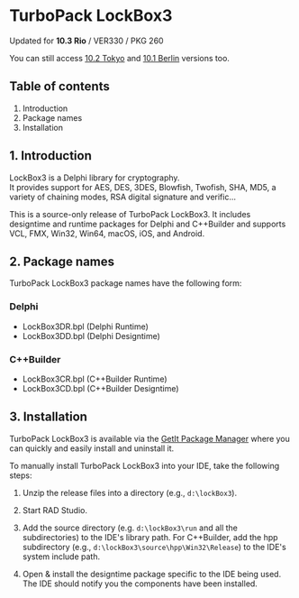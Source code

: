# TurboPack LockBox3

Updated for **10.3 Rio** / VER330 / PKG 260

You can still access [10.2 Tokyo](https://github.com/TurboPack/LockBox3/releases/tag/102Tokyo) and [10.1 Berlin](https://github.com/TurboPack/LockBox3/releases/tag/101Berlin) versions too.

## Table of contents

1.  Introduction
2.  Package names
3.  Installation

## 1. Introduction

LockBox3 is a Delphi library for cryptography.  
It provides support for AES, DES, 3DES, Blowfish, Twofish, SHA, MD5, a variety 
of chaining modes, RSA digital signature and verific...

This is a source-only release of TurboPack LockBox3. It includes
designtime and runtime packages for Delphi and C++Builder and supports 
VCL, FMX, Win32, Win64, macOS, iOS, and Android.

## 2. Package names

TurboPack LockBox3 package names have the following form:

### Delphi
* LockBox3DR.bpl (Delphi Runtime)
* LockBox3DD.bpl (Delphi Designtime)

### C++Builder
* LockBox3CR.bpl (C++Builder Runtime)
* LockBox3CD.bpl (C++Builder Designtime)

## 3. Installation

TurboPack LockBox3 is available via the [GetIt Package Manager](http://docwiki.embarcadero.com/RADStudio/en/Installing_a_Package_Using_GetIt_Package_Manager) where you can quickly and easily install and uninstall it.

To manually install TurboPack LockBox3 into your IDE, take the following
steps:

1. Unzip the release files into a directory (e.g., `d:\lockBox3`).

2. Start RAD Studio.

3. Add the source directory (e.g. `d:\lockBox3\run` and all the 
     subdirectories) to the IDE's library path. For C++Builder, 
     add the hpp subdirectory (e.g., `d:\lockBox3\source\hpp\Win32\Release`) to the 
     IDE's system include path.

4. Open & install the designtime package specific to the IDE being
     used. The IDE should notify you the components have been
     installed.
